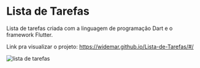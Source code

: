 # Lista de Tarefas
Lista de tarefas criada com a linguagem de programação Dart e o framework Flutter.

Link pra visualizar o projeto: https://widemar.github.io/Lista-de-Tarefas/#/

![lista de tarefas](https://user-images.githubusercontent.com/45261846/167831097-cd888298-905e-4a63-a8e4-55a01e4fe4f4.png)

